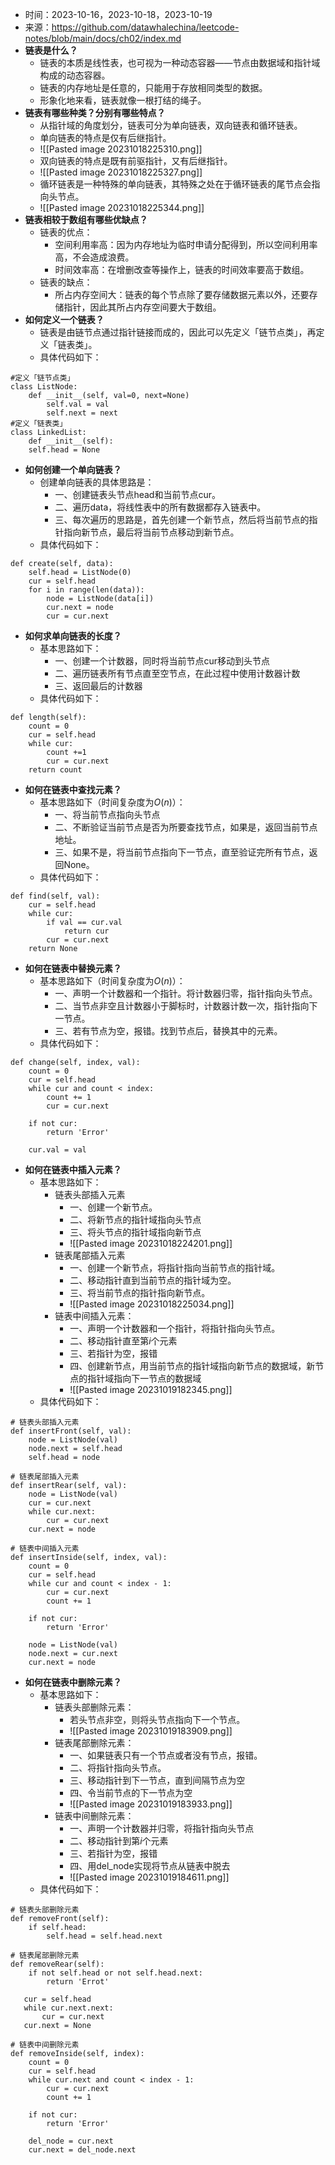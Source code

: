
- 时间：2023-10-16，2023-10-18，2023-10-19
- 来源：https://github.com/datawhalechina/leetcode-notes/blob/main/docs/ch02/index.md
- **链表是什么？**
	- 链表的本质是线性表，也可视为一种动态容器——节点由数据域和指针域构成的动态容器。
	- 链表的内存地址是任意的，只能用于存放相同类型的数据。
	- 形象化地来看，链表就像一根打结的绳子。
- **链表有哪些种类？分别有哪些特点？**
	- 从指针域的角度划分，链表可分为单向链表，双向链表和循环链表。
	- 单向链表的特点是仅有后继指针。
	- ![[Pasted image 20231018225310.png]]
	- 双向链表的特点是既有前驱指针，又有后继指针。
	- ![[Pasted image 20231018225327.png]]
	- 循环链表是一种特殊的单向链表，其特殊之处在于循环链表的尾节点会指向头节点。
	- ![[Pasted image 20231018225344.png]]
- **链表相较于数组有哪些优缺点？**
	- 链表的优点：
		- 空间利用率高：因为内存地址为临时申请分配得到，所以空间利用率高，不会造成浪费。
		- 时间效率高：在增删改查等操作上，链表的时间效率要高于数组。
	- 链表的缺点：
		- 所占内存空间大：链表的每个节点除了要存储数据元素以外，还要存储指针，因此其所占内存空间要大于数组。
- **如何定义一个链表？**
	- 链表是由链节点通过指针链接而成的，因此可以先定义「链节点类」，再定义「链表类」。
	- 具体代码如下：
```
#定义「链节点类」
class ListNode:
	def __init__(self, val=0, next=None)
		self.val = val
		self.next = next
#定义「链表类」
class LinkedList:
	def __init__(self):
	self.head = None
```
- **如何创建一个单向链表？**
	- 创建单向链表的具体思路是：
		- 一、创建链表头节点head和当前节点cur。
		- 二、遍历data，将线性表中的所有数据都存入链表中。
		- 三、每次遍历的思路是，首先创建一个新节点，然后将当前节点的指针指向新节点，最后将当前节点移动到新节点。
	- 具体代码如下：
```
def create(self, data):
	self.head = ListNode(0)
	cur = self.head
	for i in range(len(data)):
		node = ListNode(data[i])
		cur.next = node
		cur = cur.next
```
- **如何求单向链表的长度？**
	- 基本思路如下：
		- 一、创建一个计数器，同时将当前节点cur移动到头节点
		- 二、遍历链表所有节点直至空节点，在此过程中使用计数器计数
		- 三、返回最后的计数器
	- 具体代码如下：
```
def length(self):
	count = 0
	cur = self.head
	while cur:
		count +=1
		cur = cur.next
	return count
```
- **如何在链表中查找元素？**
	- 基本思路如下（时间复杂度为$O(n)$）：
		- 一、将当前节点指向头节点
		- 二、不断验证当前节点是否为所要查找节点，如果是，返回当前节点地址。
		- 三、如果不是，将当前节点指向下一节点，直至验证完所有节点，返回None。
	- 具体代码如下：
```
def find(self, val):
	cur = self.head
	while cur:
		if val == cur.val
			return cur
		cur = cur.next
	return None
```
- **如何在链表中替换元素？**
	- 基本思路如下（时间复杂度为$O(n)$）：
		- 一、声明一个计数器和一个指针。将计数器归零，指针指向头节点。
		- 二、当节点非空且计数器小于脚标时，计数器计数一次，指针指向下一节点。
		- 三、若有节点为空，报错。找到节点后，替换其中的元素。
	- 具体代码如下：
```
def change(self, index, val):
	count = 0
	cur = self.head
	while cur and count < index:
		count += 1
		cur = cur.next

	if not cur:
		return 'Error'
	
	cur.val = val
```
- **如何在链表中插入元素？**
	- 基本思路如下：
		- 链表头部插入元素
			- 一、创建一个新节点。
			- 二、将新节点的指针域指向头节点
			- 三、将头节点的指针域指向新节点
			- ![[Pasted image 20231018224201.png]]
		- 链表尾部插入元素
			- 一、创建一个新节点，将指针指向当前节点的指针域。
			- 二、移动指针直到当前节点的指针域为空。
			- 三、将当前节点的指针指向新节点。
			- ![[Pasted image 20231018225034.png]]
		- 链表中间插入元素：
			- 一、声明一个计数器和一个指针，将指针指向头节点。
			- 二、移动指针直至第$i$个元素
			- 三、若指针为空，报错
			- 四、创建新节点，用当前节点的指针域指向新节点的数据域，新节点的指针域指向下一节点的数据域
			- ![[Pasted image 20231019182345.png]]
	- 具体代码如下：
```
# 链表头部插入元素
def insertFront(self, val):
	node = ListNode(val)
	node.next = self.head
	self.head = node

# 链表尾部插入元素
def insertRear(self, val):
	node = ListNode(val)
	cur = cur.next
	while cur.next:
		cur = cur.next
	cur.next = node

# 链表中间插入元素
def insertInside(self, index, val):
	count = 0
	cur = self.head
	while cur and count < index - 1:
		cur = cur.next
		count += 1

	if not cur:
		return 'Error'
	
	node = ListNode(val)
	node.next = cur.next
	cur.next = node
```
- **如何在链表中删除元素？**
	- 基本思路如下：
		- 链表头部删除元素：
			- 若头节点非空，则将头节点指向下一个节点。
			- ![[Pasted image 20231019183909.png]]
		- 链表尾部删除元素：
			- 一、如果链表只有一个节点或者没有节点，报错。
			- 二、将指针指向头节点。
			- 三、移动指针到下一节点，直到间隔节点为空
			- 四、令当前节点的下一节点为空
			- ![[Pasted image 20231019183933.png]]
		- 链表中间删除元素：
			- 一、声明一个计数器并归零，将指针指向头节点
			- 二、移动指针到第$i$个元素
			- 三、若指针为空，报错
			- 四、用del_node实现将节点从链表中脱去
			- ![[Pasted image 20231019184611.png]]
	- 具体代码如下：
```
# 链表头部删除元素
def removeFront(self):
	if self.head:
		self.head = self.head.next

# 链表尾部删除元素
def removeRear(self):
	if not self.head or not self.head.next:
		return 'Errot'

   cur = self.head
   while cur.next.next:
	   cur = cur.next
   cur.next = None

# 链表中间删除元素
def removeInside(self, index):
	count = 0
	cur = self.head
	while cur.next and count < index - 1:
		cur = cur.next
		count += 1

	if not cur:
		return 'Error'

	del_node = cur.next
	cur.next = del_node.next
```